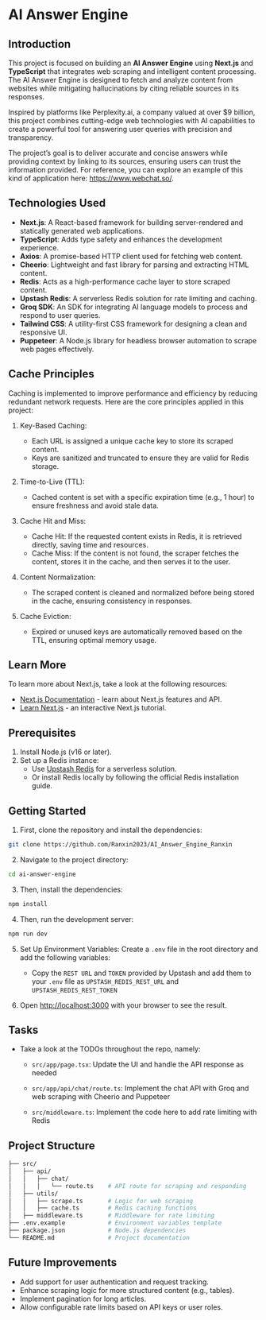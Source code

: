 # AI Answer Engine

## Introduction
This project is focused on building an **AI Answer Engine** using **Next.js** and **TypeScript** that integrates web scraping and intelligent content processing. The AI Answer Engine is designed to fetch and analyze content from websites while mitigating hallucinations by citing reliable sources in its responses.

Inspired by platforms like Perplexity.ai, a company valued at over $9 billion, this project combines cutting-edge web technologies with AI capabilities to create a powerful tool for answering user queries with precision and transparency.

The project’s goal is to deliver accurate and concise answers while providing context by linking to its sources, ensuring users can trust the information provided. For reference, you can explore an example of this kind of application here: https://www.webchat.so/.

## Technologies Used
- **Next.js**: A React-based framework for building server-rendered and statically generated web applications.
- **TypeScript**: Adds type safety and enhances the development experience.
- **Axios**: A promise-based HTTP client used for fetching web content.
- **Cheerio**: Lightweight and fast library for parsing and extracting HTML content.
- **Redis**: Acts as a high-performance cache layer to store scraped content.
- **Upstash Redis**: A serverless Redis solution for rate limiting and caching.
- **Groq SDK**: An SDK for integrating AI language models to process and respond to user queries.
- **Tailwind CSS**: A utility-first CSS framework for designing a clean and responsive UI.
- **Puppeteer**: A Node.js library for headless browser automation to scrape web pages effectively.

## Cache Principles
Caching is implemented to improve performance and efficiency by reducing redundant network requests. Here are the core principles applied in this project:

1. Key-Based Caching:

    - Each URL is assigned a unique cache key to store its scraped content.
    - Keys are sanitized and truncated to ensure they are valid for Redis storage.
2. Time-to-Live (TTL):

    - Cached content is set with a specific expiration time (e.g., 1 hour) to ensure freshness and avoid stale data.
3. Cache Hit and Miss:

    - Cache Hit: If the requested content exists in Redis, it is retrieved directly, saving time and resources.
    - Cache Miss: If the content is not found, the scraper fetches the content, stores it in the cache, and then serves it to the user.
4. Content Normalization:

    - The scraped content is cleaned and normalized before being stored in the cache, ensuring consistency in responses.
5. Cache Eviction:

    - Expired or unused keys are automatically removed based on the TTL, ensuring optimal memory usage.
## Learn More

To learn more about Next.js, take a look at the following resources:

- [Next.js Documentation](https://nextjs.org/docs) - learn about Next.js features and API.
- [Learn Next.js](https://nextjs.org/learn) - an interactive Next.js tutorial.

## Prerequisites
1. Install Node.js (v16 or later).
2. Set up a Redis instance:
    - Use [Upstash Redis](https://upstash.com/) for a serverless solution.
    - Or install Redis locally by following the official Redis installation guide.


## Getting Started

1. First, clone the repository and install the dependencies:
```bash
git clone https://github.com/Ranxin2023/AI_Answer_Engine_Ranxin
```

2. Navigate to the project directory:
```bash
cd ai-answer-engine
```

3. Then, install the dependencies:

```bash
npm install
```

4. Then, run the development server:
```bash
npm run dev
```
5. Set Up Environment Variables: Create a `.env` file in the root directory and add the following variables:
    - Copy the `REST URL` and `TOKEN` provided by Upstash and add them to your `.env` file as `UPSTASH_REDIS_REST_URL` and `UPSTASH_REDIS_REST_TOKEN`

6. Open [http://localhost:3000](http://localhost:3000) with your browser to see the result.

## Tasks

- Take a look at the TODOs throughout the repo, namely:

    - `src/app/page.tsx`: Update the UI and handle the API response as needed
 
    - `src/app/api/chat/route.ts`: Implement the chat API with Groq and web scraping with Cheerio and Puppeteer
 
    - `src/middleware.ts`: Implement the code here to add rate limiting with Redis



## Project Structure
```sh
├── src/
│   ├── api/
│   │   ├── chat/
│   │   │   └── route.ts    # API route for scraping and responding
│   ├── utils/
│   │   ├── scrape.ts       # Logic for web scraping
│   │   ├── cache.ts        # Redis caching functions
│   ├── middleware.ts       # Middleware for rate limiting
├── .env.example            # Environment variables template
├── package.json            # Node.js dependencies
└── README.md               # Project documentation

```

## Future Improvements
- Add support for user authentication and request tracking.
- Enhance scraping logic for more structured content (e.g., tables).
- Implement pagination for long articles.
- Allow configurable rate limits based on API keys or user roles.